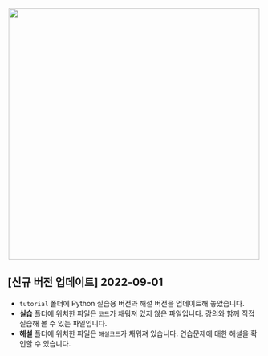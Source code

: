 <div align="center">
<img width="500" src="https://www.python.org/static/community_logos/python-logo-master-v3-TM-flattened.png"/>
</div>


## [신규 버전 업데이트] 2022-09-01
- `tutorial` 폴더에 Python 실습용 버전과 해설 버전을 업데이트해 놓았습니다.
- **실습** 폴더에 위치한 파일은 `코드`가 채워져 있지 않은 파일입니다. 강의와 함께 직접 실습해 볼 수 있는 파일입니다.
- **해설** 폴더에 위치한 파일은 `해설코드`가 채워져 있습니다. 연습문제에 대한 해설을 확인할 수 있습니다.
